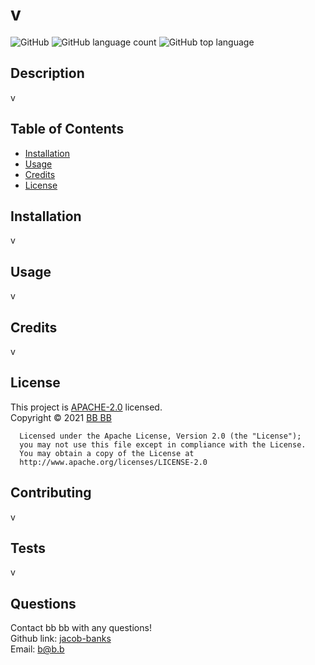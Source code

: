 
  #  v
  ![GitHub](https://img.shields.io/github/license/jacob-banks/readme-genrator)
    ![GitHub language count](https://img.shields.io/github/languages/count/jacob-banks/readme-genrator)
  ![GitHub top language](https://img.shields.io/github/languages/top/jacob-banks/readme-genrator)

  
  ## Description
  v
  
  ## Table of Contents

  * [Installation](#installation)
  * [Usage](#usage)
  * [Credits](#credits)
  * [License](#license)


  ## Installation
  v
  
  ## Usage 
  v
  

  ## Credits
  v

  ## License

  This project is [APACHE-2.0](https://choosealicense.com/licenses/apache-2.0/) licensed.<br />
  Copyright © 2021 [BB BB](https://github.com/jacob-banks)

  
      Licensed under the Apache License, Version 2.0 (the "License");
      you may not use this file except in compliance with the License.
      You may obtain a copy of the License at
      http://www.apache.org/licenses/LICENSE-2.0
 

  ## Contributing
  v

  ## Tests
  v

  ## Questions
  Contact bb bb with any questions!<br>
  Github link: [jacob-banks](https://github.com/jacob-banks)<br>
  Email: b@b.b


